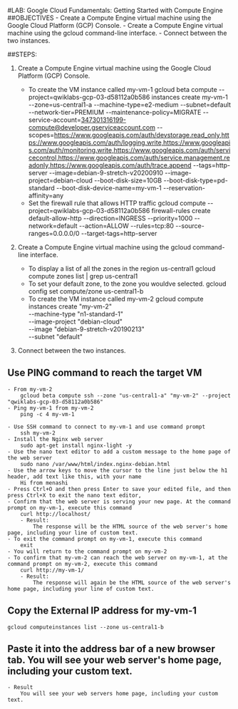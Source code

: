 #LAB: Google Cloud Fundamentals: Getting Started with Compute Engine
##OBJECTIVES
	- Create a Compute Engine virtual machine using the Google Cloud Platform (GCP) Console.
	- Create a Compute Engine virtual machine using the gcloud command-line interface.
	- Connect between the two instances.

##STEPS:
1. Create a Compute Engine virtual machine using the Google Cloud Platform (GCP) Console.
	- To create the VM instance called my-vm-1
		gcloud beta compute --project=qwiklabs-gcp-03-d58112a0b586 instances create my-vm-1 --zone=us-central1-a --machine-type=e2-medium --subnet=default --network-tier=PREMIUM --maintenance-policy=MIGRATE --service-account=347301316199-compute@developer.gserviceaccount.com --scopes=https://www.googleapis.com/auth/devstorage.read_only,https://www.googleapis.com/auth/logging.write,https://www.googleapis.com/auth/monitoring.write,https://www.googleapis.com/auth/servicecontrol,https://www.googleapis.com/auth/service.management.readonly,https://www.googleapis.com/auth/trace.append --tags=http-server --image=debian-9-stretch-v20200910 --image-project=debian-cloud --boot-disk-size=10GB --boot-disk-type=pd-standard --boot-disk-device-name=my-vm-1 --reservation-affinity=any
	- Set the firewall rule that allows HTTP traffic
		gcloud compute --project=qwiklabs-gcp-03-d58112a0b586 firewall-rules create default-allow-http --direction=INGRESS --priority=1000 --network=default --action=ALLOW --rules=tcp:80 --source-ranges=0.0.0.0/0 --target-tags=http-server

2. Create a Compute Engine virtual machine using the gcloud command-line interface.
	- To display a list of all the zones in the region us-central1
		gcloud compute zones list | grep us-central1
	- To set your default zone, to the zone you wouldve selected.
		gcloud config set compute/zone us-central1-b
	- To create the VM instance called my-vm-2
		gcloud compute instances create "my-vm-2" \
			--machine-type "n1-standard-1" \
			--image-project "debian-cloud" \
			--image "debian-9-stretch-v20190213" \
			--subnet "default"

3. Connect between the two instances.
## Use PING command to reach the target VM
	- From my-vm-2
		gcloud beta compute ssh --zone "us-central1-a" "my-vm-2" --project "qwiklabs-gcp-03-d58112a0b586"
	- Ping my-vm-1 from my-vm-2
		ping -c 4 my-vm-1
		
	- Use SSH command to connect to my-vm-1 and use command prompt
		ssh my-vm-2
	- Install the Nginx web server
		sudo apt-get install nginx-light -y
	- Use the nano text editor to add a custom message to the home page of the web server
		sudo nano /var/www/html/index.nginx-debian.html
	- Use the arrow keys to move the cursor to the line just below the h1 header, add text like this, with your name
		Hi from menashi
	- Press Ctrl+O and then press Enter to save your edited file, and then press Ctrl+X to exit the nano text editor, 
	- Confirm that the web server is serving your new page. At the command prompt on my-vm-1, execute this command
		curl http://localhost/
		- Result:
			The response will be the HTML source of the web server's home page, including your line of custom text.
	- To exit the command prompt on my-vm-1, execute this command
		exit
	- You will return to the command prompt on my-vm-2
	- To confirm that my-vm-2 can reach the web server on my-vm-1, at the command prompt on my-vm-2, execute this command
		curl http://my-vm-1/
		- Result:
			The response will again be the HTML source of the web server's home page, including your line of custom text.
			
## Copy the External IP address for my-vm-1 
	gcloud computeinstances list --zone us-central1-b
## Paste it into the address bar of a new browser tab. You will see your web server's home page, including your custom text.
	- Result
		You will see your web servers home page, including your custom text.